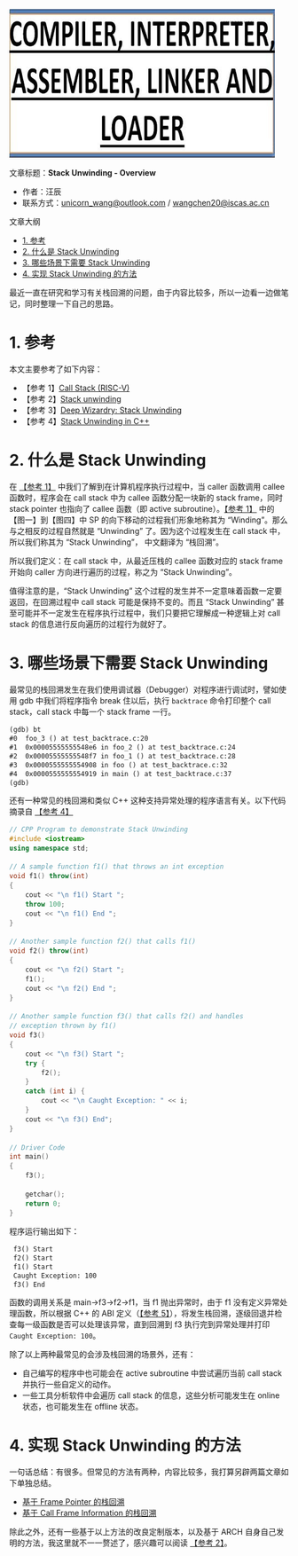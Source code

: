 ![](./diagrams/linker-loader.png)

文章标题：**Stack Unwinding - Overview**

- 作者：汪辰
- 联系方式：<unicorn_wang@outlook.com> / <wangchen20@iscas.ac.cn>

文章大纲

<!-- TOC -->

- [1. 参考](#1-参考)
- [2. 什么是 Stack Unwinding](#2-什么是-stack-unwinding)
- [3. 哪些场景下需要 Stack Unwinding](#3-哪些场景下需要-stack-unwinding)
- [4. 实现 Stack Unwinding 的方法](#4-实现-stack-unwinding-的方法)

<!-- /TOC -->

最近一直在研究和学习有关栈回溯的问题，由于内容比较多，所以一边看一边做笔记，同时整理一下自己的思路。

# 1. 参考

本文主要参考了如下内容：

- 【参考 1】[Call Stack (RISC-V)][1]
- 【参考 2】[Stack unwinding][2]
- 【参考 3】[Deep Wizardry: Stack Unwinding][3]
- 【参考 4】[Stack Unwinding in C++][4]


# 2. 什么是 Stack Unwinding

在 [【参考 1】][1] 中我们了解到在计算机程序执行过程中，当 caller 函数调用 callee 函数时，程序会在 call stack 中为 callee 函数分配一块新的 stack frame，同时 stack pointer 也指向了 callee 函数（即 active subroutine）。[【参考 1】][1] 中的 【图一】到【图四】中 SP 的向下移动的过程我们形象地称其为 “Winding”。那么与之相反的过程自然就是 “Unwinding” 了。因为这个过程发生在 call stack 中，所以我们称其为 “Stack Unwinding”， 中文翻译为 “栈回溯”。

所以我们定义：在 call stack 中，从最近压栈的 callee 函数对应的 stack frame 开始向 caller 方向进行遍历的过程，称之为  “Stack Unwinding”。

值得注意的是，“Stack Unwinding” 这个过程的发生并不一定意味着函数一定要返回，在回溯过程中 call stack 可能是保持不变的。而且 “Stack Unwinding” 甚至可能并不一定发生在程序执行过程中，我们只要把它理解成一种逻辑上对 call stack 的信息进行反向遍历的过程行为就好了。

# 3. 哪些场景下需要 Stack Unwinding

最常见的栈回溯发生在我们使用调试器（Debugger）对程序进行调试时，譬如使用 gdb 中我们将程序指令 break 住以后，执行 `backtrace` 命令打印整个 call stack，call stack 中每一个 stack frame 一行。

```
(gdb) bt
#0  foo_3 () at test_backtrace.c:20
#1  0x00005555555548e6 in foo_2 () at test_backtrace.c:24
#2  0x00005555555548f7 in foo_1 () at test_backtrace.c:28
#3  0x0000555555554908 in foo () at test_backtrace.c:32
#4  0x0000555555554919 in main () at test_backtrace.c:37
(gdb) 
```

还有一种常见的栈回溯和类似 C++ 这种支持异常处理的程序语言有关。以下代码摘录自 [【参考 4】][4]

```cpp
// CPP Program to demonstrate Stack Unwinding
#include <iostream>
using namespace std;
  
// A sample function f1() that throws an int exception
void f1() throw(int)
{
    cout << "\n f1() Start ";
    throw 100;
    cout << "\n f1() End ";
}
  
// Another sample function f2() that calls f1()
void f2() throw(int)
{
    cout << "\n f2() Start ";
    f1();
    cout << "\n f2() End ";
}
  
// Another sample function f3() that calls f2() and handles
// exception thrown by f1()
void f3()
{
    cout << "\n f3() Start ";
    try {
        f2();
    }
    catch (int i) {
        cout << "\n Caught Exception: " << i;
    }
    cout << "\n f3() End";
}
  
// Driver Code
int main()
{
    f3();
  
    getchar();
    return 0;
}
```
程序运行输出如下：
```
 f3() Start 
 f2() Start 
 f1() Start 
 Caught Exception: 100
 f3() End
```

函数的调用关系是 main->f3->f2->f1，当 f1 抛出异常时，由于 f1 没有定义异常处理函数，所以根据 C++ 的 ABI 定义（[【参考 5】][5]），将发生栈回溯，逐级回退并检查每一级函数是否可以处理该异常，直到回溯到 f3 执行完到异常处理并打印 `Caught Exception: 100`。

除了以上两种最常见的会涉及栈回溯的场景外，还有：
- 自己编写的程序中也可能会在 active subroutine 中尝试遍历当前 call stack 并执行一些自定义的动作。
- 一些工具分析软件中会遍历 call stack 的信息，这些分析可能发生在 online 状态，也可能发生在 offline 状态。

# 4. 实现 Stack Unwinding 的方法

一句话总结：有很多。但常见的方法有两种，内容比较多，我打算另辟两篇文章如下单独总结。

- [基于 Frame Pointer 的栈回溯][6]
- [基于 Call Frame Information 的栈回溯][7]

除此之外，还有一些基于以上方法的改良定制版本，以及基于 ARCH 自身自己发明的方法，我这里就不一一赘述了，感兴趣可以阅读 [【参考 2】][2]。


[1]: ./20220717-call-stack.md
[2]: https://maskray.me/blog/2020-11-08-stack-unwinding
[3]: https://blog.reverberate.org/2013/05/deep-wizardry-stack-unwinding.html
[4]: https://www.geeksforgeeks.org/stack-unwinding-in-c/
[5]: https://itanium-cxx-abi.github.io/cxx-abi/abi-eh.html
[6]: ./20220719-stackuw-fp.md
[7]: ./20220721-stackuw-cfi.md